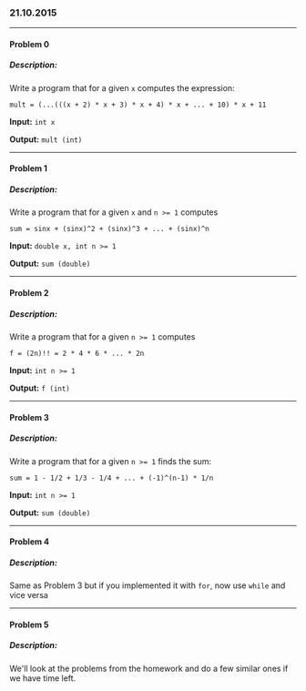 ### 21.10.2015

---

#### Problem 0
##### Description:
Write a program that for a given `x` computes the expression:
```
mult = (...(((x + 2) * x + 3) * x + 4) * x + ... + 10) * x + 11
```
**Input:** `int x`

**Output:** `mult (int)`

---

#### Problem 1
##### Description:

Write a program that for a given `x` and `n >= 1` computes 
```
sum = sinx + (sinx)^2 + (sinx)^3 + ... + (sinx)^n
```
**Input:** `double x, int n >= 1`

**Output:** `sum (double)`

---

#### Problem 2
##### Description:

Write a program that for a given `n >= 1` computes 
```
f = (2n)!! = 2 * 4 * 6 * ... * 2n
```
**Input:** `int n >= 1`

**Output:** `f (int)`

---

#### Problem 3
##### Description:

Write a program that for a given `n >= 1` finds the sum:
```
sum = 1 - 1/2 + 1/3 - 1/4 + ... + (-1)^(n-1) * 1/n
```
**Input:** `int n >= 1`

**Output:** `sum (double)`

---

#### Problem 4
##### Description:

Same as Problem 3 but if you implemented it with `for`, now use `while` and vice
versa

---

#### Problem 5
##### Description:

We'll look at the problems from the homework and do a few similar ones if we
have time left.

